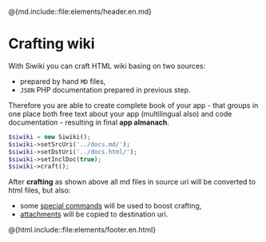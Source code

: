 @{md.include::file:elements/header.en.md}

# Crafting wiki

With Siwiki you can craft HTML wiki basing on two sources:
  - prepared by hand `MD` files,
  - `JSON` PHP documentation prepared in previous step.

Therefore you are able to create complete book of your app - that groups in one place both free text about your app (multilingual also) and code documentation - resulting in final **app almanach**.

```php
$siwiki = new Siwiki();
$siwiki->setSrcUri('../docs.md/');
$siwiki->setDstUri('../docs.html/');
$siwiki->setInclDoc(true);
$siwiki->craft();
```

After **crafting** as shown above all md files in source uri will be converted to html files, but also:
  - some [special commands](en-commands.!) will be used to boost crafting,
  - [attachments](en-attachments.!) will be copied to destination uri.

@{html.include::file:elements/footer.en.html}
